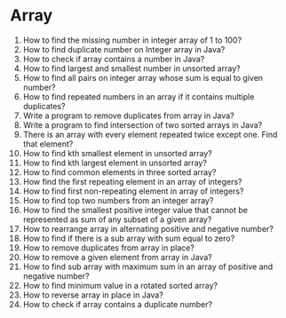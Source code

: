 # Array

1. How to find the missing number in integer array of 1 to 100?
2. How to find duplicate number on Integer array in Java?
3. How to check if array contains a number in Java?
4. How to find largest and smallest number in unsorted array?
5. How to find all pairs on integer array whose sum is equal to given number?
6. How to find repeated numbers in an array if it contains multiple duplicates?
7. Write a program to remove duplicates from array in Java?
8. Write a program to find intersection of two sorted arrays in Java?
9. There is an array with every element repeated twice except one. Find that element?
10. How to find kth smallest element in unsorted array?
11. How to find kth largest element in unsorted array?
12. How to find common elements in three sorted array?
13. How find the first repeating element in an array of integers?
14. How to find first non-repeating element in array of integers?
15. How to find top two numbers from an integer array?
16. How to find the smallest positive integer value that cannot be represented as sum of any subset of a given array?
17. How to rearrange array in alternating positive and negative number?
18. How to find if there is a sub array with sum equal to zero?
19. How to remove duplicates from array in place?
20. How to remove a given element from array in Java?
21. How to find sub array with maximum sum in an array of positive and negative number?
22. How to find minimum value in a rotated sorted array?
23. How to reverse array in place in Java?
24. How to check if array contains a duplicate number?